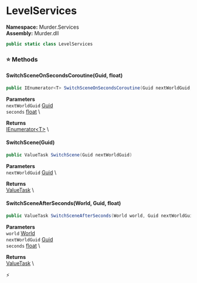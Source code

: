 # LevelServices

**Namespace:** Murder.Services \
**Assembly:** Murder.dll

```csharp
public static class LevelServices
```

### ⭐ Methods
#### SwitchSceneOnSecondsCoroutine(Guid, float)
```csharp
public IEnumerator<T> SwitchSceneOnSecondsCoroutine(Guid nextWorldGuid, float seconds)
```

**Parameters** \
`nextWorldGuid` [Guid](https://learn.microsoft.com/en-us/dotnet/api/System.Guid?view=net-7.0) \
`seconds` [float](https://learn.microsoft.com/en-us/dotnet/api/System.Single?view=net-7.0) \

**Returns** \
[IEnumerator\<T\>](https://learn.microsoft.com/en-us/dotnet/api/System.Collections.Generic.IEnumerator-1?view=net-7.0) \

#### SwitchScene(Guid)
```csharp
public ValueTask SwitchScene(Guid nextWorldGuid)
```

**Parameters** \
`nextWorldGuid` [Guid](https://learn.microsoft.com/en-us/dotnet/api/System.Guid?view=net-7.0) \

**Returns** \
[ValueTask](https://learn.microsoft.com/en-us/dotnet/api/System.Threading.Tasks.ValueTask?view=net-7.0) \

#### SwitchSceneAfterSeconds(World, Guid, float)
```csharp
public ValueTask SwitchSceneAfterSeconds(World world, Guid nextWorldGuid, float seconds)
```

**Parameters** \
`world` [World](../../Bang/World.html) \
`nextWorldGuid` [Guid](https://learn.microsoft.com/en-us/dotnet/api/System.Guid?view=net-7.0) \
`seconds` [float](https://learn.microsoft.com/en-us/dotnet/api/System.Single?view=net-7.0) \

**Returns** \
[ValueTask](https://learn.microsoft.com/en-us/dotnet/api/System.Threading.Tasks.ValueTask?view=net-7.0) \



⚡